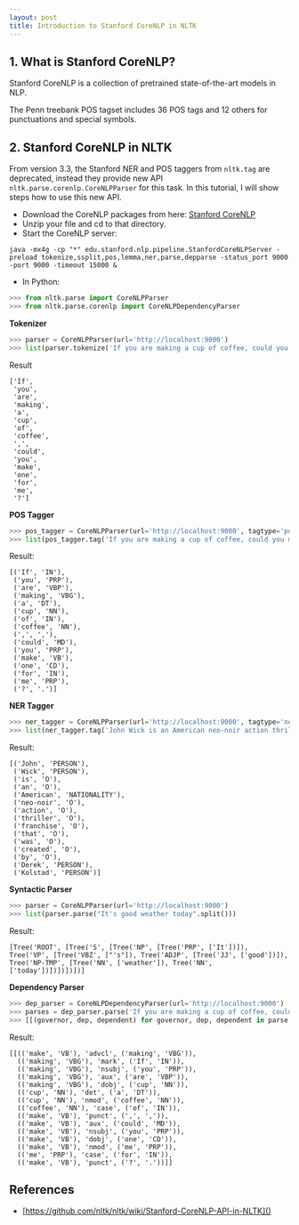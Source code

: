 ```yaml
---
layout: post
title: Introduction to Stanford CoreNLP in NLTK
---
```


## 1. What is Stanford CoreNLP?
Stanford CoreNLP is a collection of pretrained state-of-the-art models in NLP.

The Penn treebank POS tagset includes 36 POS tags and 12 others for punctuations and special symbols.

## 2. Stanford CoreNLP in NLTK
From version 3.3, the Stanford NER and POS taggers from ```nltk.tag``` are deprecated, instead they provide new API ```nltk.parse.corenlp.CoreNLPParser``` for this task. In this tutorial, I will show steps how to use this new API.  

* Download the CoreNLP packages from here:
[Stanford CoreNLP](https://stanfordnlp.github.io/CoreNLP/index.html#download)  
* Unzip your file and cd to that directory.  
* Start the CoreNLP server:

```
java -mx4g -cp "*" edu.stanford.nlp.pipeline.StanfordCoreNLPServer -preload tokenize,ssplit,pos,lemma,ner,parse,depparse -status_port 9000 -port 9000 -timeout 15000 & 
```  
* In Python:
```python
>>> from nltk.parse import CoreNLPParser
>>> from nltk.parse.corenlp import CoreNLPDependencyParser
```

**Tokenizer**  
```python
>>> parser = CoreNLPParser(url='http://localhost:9000')
>>> list(parser.tokenize('If you are making a cup of coffee, could you make one for me?'))
```
Result
```
['If',
 'you',
 'are',
 'making',
 'a',
 'cup',
 'of',
 'coffee',
 ',',
 'could',
 'you',
 'make',
 'one',
 'for',
 'me',
 '?']
```
**POS Tagger**
```python
>>> pos_tagger = CoreNLPParser(url='http://localhost:9000', tagtype='pos')
>>> list(pos_tagger.tag('If you are making a cup of coffee, could you make one for me?'.split()))
```
Result:
```
[('If', 'IN'),
 ('you', 'PRP'),
 ('are', 'VBP'),
 ('making', 'VBG'),
 ('a', 'DT'),
 ('cup', 'NN'),
 ('of', 'IN'),
 ('coffee', 'NN'),
 (',', ','),
 ('could', 'MD'),
 ('you', 'PRP'),
 ('make', 'VB'),
 ('one', 'CD'),
 ('for', 'IN'),
 ('me', 'PRP'),
 ('?', '.')]

```
**NER Tagger**
```python
>>> ner_tagger = CoreNLPParser(url='http://localhost:9000', tagtype='ner')
>>> list(ner_tagger.tag('John Wick is an American neo-noir action thriller franchise that was created by Derek Kolstad'.split()))
```
Result:
```
[('John', 'PERSON'),
 ('Wick', 'PERSON'),
 ('is', 'O'),
 ('an', 'O'),
 ('American', 'NATIONALITY'),
 ('neo-noir', 'O'),
 ('action', 'O'),
 ('thriller', 'O'),
 ('franchise', 'O'),
 ('that', 'O'),
 ('was', 'O'),
 ('created', 'O'),
 ('by', 'O'),
 ('Derek', 'PERSON'),
 ('Kolstad', 'PERSON')]
```
**Syntactic Parser** 
```python
>>> parser = CoreNLPParser(url='http://localhost:9000')
>>> list(parser.parse("It's good weather today".split()))
```
Result:
```
[Tree('ROOT', [Tree('S', [Tree('NP', [Tree('PRP', ['It'])]), Tree('VP', [Tree('VBZ', ["'s"]), Tree('ADJP', [Tree('JJ', ['good'])]), Tree('NP-TMP', [Tree('NN', ['weather']), Tree('NN', ['today'])])])])])]
```
**Dependency Parser**
```python
>>> dep_parser = CoreNLPDependencyParser(url='http://localhost:9000')
>>> parses = dep_parser.parse('If you are making a cup of coffee, could you make one for me?'.split())
>>> [[(governor, dep, dependent) for governor, dep, dependent in parse.triples()] for parse in parses]
```
Result:
```
[[(('make', 'VB'), 'advcl', ('making', 'VBG')),
  (('making', 'VBG'), 'mark', ('If', 'IN')),
  (('making', 'VBG'), 'nsubj', ('you', 'PRP')),
  (('making', 'VBG'), 'aux', ('are', 'VBP')),
  (('making', 'VBG'), 'dobj', ('cup', 'NN')),
  (('cup', 'NN'), 'det', ('a', 'DT')),
  (('cup', 'NN'), 'nmod', ('coffee', 'NN')),
  (('coffee', 'NN'), 'case', ('of', 'IN')),
  (('make', 'VB'), 'punct', (',', ',')),
  (('make', 'VB'), 'aux', ('could', 'MD')),
  (('make', 'VB'), 'nsubj', ('you', 'PRP')),
  (('make', 'VB'), 'dobj', ('one', 'CD')),
  (('make', 'VB'), 'nmod', ('me', 'PRP')),
  (('me', 'PRP'), 'case', ('for', 'IN')),
  (('make', 'VB'), 'punct', ('?', '.'))]]
```

## References
* [https://github.com/nltk/nltk/wiki/Stanford-CoreNLP-API-in-NLTK]()

